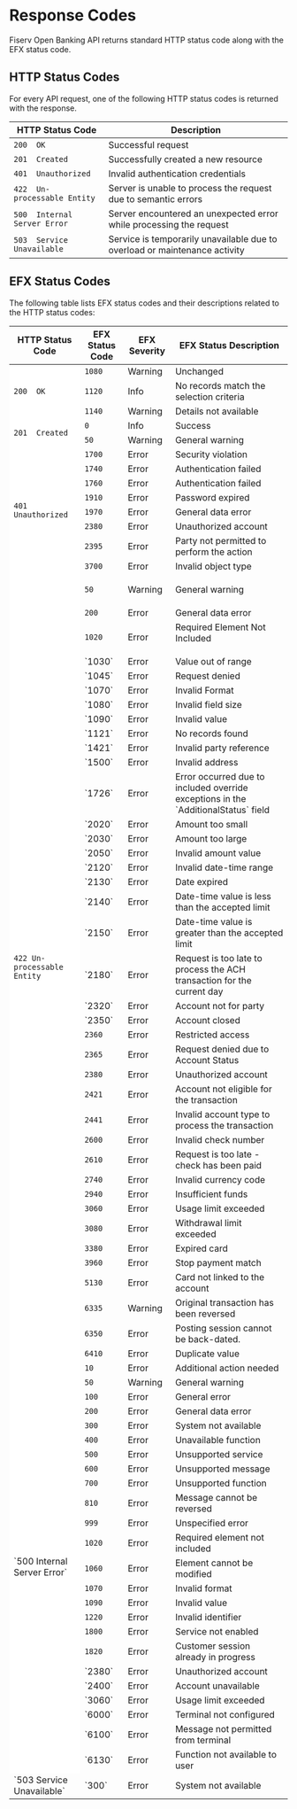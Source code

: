 # Response Codes

Fiserv Open Banking API returns standard HTTP status code along with the EFX status code.

## HTTP Status Codes

For every API request, one of the following HTTP status codes is returned with the response.

| HTTP Status Code          | Description   |
|-------------------|-----------|
| `200  OK `      | Successful request   |
| `201  Created `     | Successfully created a new resource     |
| `401  Unauthorized` | Invalid authentication credentials  |
| `422  Un-processable Entity`  | Server is unable to process the request due to semantic errors |
| `500  Internal Server Error ` | Server encountered an unexpected error while processing the request  |
| `503  Service Unavailable  `        | Service is temporarily unavailable due to overload or maintenance activity    |

## EFX Status Codes

The following table lists EFX status codes and their descriptions related to the HTTP status codes:
        <table style="width: 100%;">
            <col />
            <col />
            <col />
            <col />
            <thead>
                <tr>
                    <th> HTTP Status Code </th>
                    <th> EFX Status Code </th>
                    <th> EFX Severity</th>
                    <th> EFX Status Description</t>
                </tr>
            </thead>
            <tbody>
                <tr>
                    <td style="background-color: #fff;" rowspan="3">`200  OK `</td>
                    <td>`1080`</td>
                    <td>Warning</td>
                    <td>Unchanged</td>
                </tr>
                <tr>
                    <td>`1120`</td>
                    <td>Info</td>
                    <td>No records match the selection criteria</td>
                </tr>
                <tr>
                    <td>`1140`</td>
                    <td>Warning</td>
                    <td>Details not available</td>
                </tr>
                <tr>
                    <td rowspan="2" style="background-color: #fff;" >`201  Created `</td>
                    <td>`0`</td>
                    <td>Info</td>
                    <td>Success</td>
                </tr>
                <tr>
                    <td>`50`</td>
                    <td>Warning</td>
                    <td>General warning</td>
                </tr>
                <tr>
                    <td rowspan="8" style="background-color: #fff;">`401  Unauthorized `</td>
                    <td>`1700`</td>
                    <td>Error</td>
                    <td>Security violation</td>
                </tr>
                <tr>
                    <td>`1740`</td>
                    <td>Error</td>
                    <td>Authentication failed</td>
                </tr>
                <tr>
                    <td>`1760`</td>
                    <td>Error</td>
                    <td>Authentication failed</td>
                </tr>
                <tr>
                    <td>`1910`</td>
                    <td>Error</td>
                    <td>Password expired</td>
                </tr>
                <tr>
                    <td>`1970`</td>
                    <td>Error</td>
                    <td>General data error</td>
                </tr>
                 <tr>
                    <td>`2380`</td>
                    <td>Error</td>
                    <td>Unauthorized account</td>
                </tr>
                 <tr>
                    <td>`2395`</td>
                    <td>Error</td>
                    <td>Party not permitted to perform the action</td>
                </tr>
                <tr>
                    <td>`3700`</td>
                    <td>Error</td>
                    <td>Invalid object type</td>
                </tr>
                <tr>
                    <td rowspan="39" style="background-color: #fff;" >`422 Un-processable Entity`</td>
                    <td>`50`</td>
                    <td>
                        <p>Warning</p>
                    </td>
                    <td>General warning</td>
                </tr>
                <tr>
                    <td>`200`</td>
                    <td>Error</td>
                    <td>General data error</td>
                </tr>
                <tr>
                    <td>`1020`</td>
                    <td>Error</td>
                    <td>Required Element Not Included
</td>
                </tr>
                <tr>
                    <td>`1030`</td>
                    <td>Error</td>
                    <td>Value out of range</td>
                </tr>
                <tr>
                    <td>`1045`</td>
                    <td>Error</td>
                    <td>Request denied</td>
                </tr>
                <tr>
                    <td>`1070`</td>
                    <td>Error</td>
                    <td>Invalid Format
</td>
                </tr>
                <tr>
                    <td>`1080`</td>
                    <td>Error</td>
                    <td>Invalid field size</td>
                </tr>
                <tr>
                    <td>`1090`</td>
                    <td>Error</td>
                    <td>Invalid value</td>
                </tr>
                <tr>
                    <td>`1121`</td>
                    <td>Error</td>
                    <td>No records found</td>
                </tr>
                <tr>
                    <td>`1421`</td>
                    <td>Error</td>
                    <td>Invalid party reference</td>
                </tr>
                <tr>
                    <td>`1500`</td>
                    <td>Error</td>
                    <td>Invalid address</td>
                </tr>
                <tr>
                    <td>`1726`</td>
                    <td>Error</td>
                    <td>Error occurred due to included override exceptions in the `AdditionalStatus` field</td>
                </tr>
                <tr>
                    <td>`2020`</td>
                    <td>Error</td>
                    <td>Amount too small</td>
                </tr>
                <tr>
                    <td>`2030`</td>
                    <td>Error</td>
                    <td>Amount too large</td>
                </tr>
                <tr>
                    <td>`2050`</td>
                    <td>Error</td>
                    <td>Invalid amount value</td>
                </tr>
                <tr>
                    <td>`2120`</td>
                    <td>Error</td>
                    <td>Invalid date-time range</td>
                </tr>
                <tr>
                    <td>`2130`</td>
                    <td>Error</td>
                    <td>Date expired</td>
                </tr>
                <tr>
                    <td>`2140`</td>
                    <td>Error</td>
                    <td>Date-time value is less than the accepted limit</td>
                </tr>
                <tr>
                    <td>`2150`</td>
                    <td>Error</td>
                    <td>Date-time value is greater than the accepted limit</td>
                </tr>
                <tr>
                    <td>`2180`</td>
                    <td>Error</td>
                    <td>Request is too late to process the ACH transaction for the current day</td>
                </tr>
                <tr>
                    <td>`2320`</td>
                    <td>Error</td>
                    <td>Account not for party</td>
                </tr>
                <tr>
                    <td>`2350`</td>
                    <td>Error</td>
                    <td>Account closed</td>
                </tr>
                <tr>
                    <td><code>2360</code></td>
                    <td>Error</td>
                    <td>Restricted access</td>
                </tr>
                <tr>
                    <td><code>2365</code></td>
                    <td>Error</td>
                    <td>Request denied due to Account Status</td>
                </tr>
                <tr>
                    <td><code>2380</code></td>
                    <td>Error</td>
                    <td>Unauthorized account</td>
                </tr>
                <tr>
                    <td><code>2421</code></td>
                    <td>Error</td>
                    <td>Account not eligible for the transaction</td>
                </tr>
                <tr>
                    <td><code>2441</code></td>
                    <td>Error</td>
                    <td>Invalid account type to process the transaction</td>
                </tr>
                <tr>
                    <td><code>2600</code></td>
                    <td>Error</td>
                    <td>Invalid check number</td>
                </tr>
                <tr>
                    <td><code>2610</code></td>
                    <td>Error</td>
                    <td>Request is too late - check has been paid</td>
                </tr>
                <tr>
                    <td><code>2740</code></td>
                    <td>Error</td>
                    <td>Invalid currency code</td>
                </tr>
                <tr>
                    <td><code>2940</code></td>
                    <td>Error</td>
                    <td>Insufficient funds</td>
                </tr>
                <tr>
                    <td><code>3060</code></td>
                    <td>Error</td>
                    <td>Usage limit exceeded</td>
                </tr>
                <tr>
                    <td><code>3080</code></td>
                    <td>Error</td>
                    <td>Withdrawal limit exceeded</td>
                </tr>
                <tr>
                    <td><code>3380</code></td>
                    <td>Error</td>
                    <td>Expired card</td>
                </tr>
                <tr>
                    <td><code>3960</code></td>
                    <td>Error</td>
                    <td>Stop payment match</td>
                </tr>
                <tr>
                    <td><code>5130</code></td>
                    <td>Error</td>
                    <td>Card not linked to the account</td>
                </tr>
                <tr>
                    <td><code>6335</code></td>
                    <td>Warning</td>
                    <td>Original transaction has been reversed</td>
                </tr>
                <tr>
                    <td><code>6350</code></td>
                    <td>Error</td>
                    <td>Posting session cannot be back-dated.</td>
                </tr>
                <tr>
                    <td><code>6410</code></td>
                    <td>Error</td>
                    <td>Duplicate value</td>
                </tr>
                <tr>
                    <td style="background-color: #fff;" rowspan="24">`500 Internal Server Error`</td>
                    <td><code>10</code></td>
                    <td>Error</td>
                    <td>Additional action needed</td>
                </tr>
                <tr>
                    <td><code>50</code></td>
                    <td>Warning</td>
                    <td>General warning</td>
                </tr>
                <tr>
                    <td><code>100</code></td>
                    <td>Error</td>
                    <td>General error</td>
                </tr>
                <tr>
                    <td><code>200</code></td>
                    <td>Error</td>
                    <td>General data error</td>
                </tr>
                <tr>
                    <td><code>300</code></td>
                    <td>Error</td>
                    <td>System not available</td>
                </tr>
                <tr>
                    <td><code>400</code></td>
                    <td>Error</td>
                    <td>Unavailable function</td>
                </tr>
                <tr>
                    <td><code>500</code></td>
                    <td>Error</td>
                    <td>Unsupported service</td>
                </tr>
                <tr>
                    <td><code>600</code></td>
                    <td>Error</td>
                    <td>Unsupported message</td>
                </tr>
                <tr>
                    <td><code>700</code></td>
                    <td>Error</td>
                    <td>Unsupported function</td>
                </tr>
                <tr>
                    <td><code>810</code></td>
                    <td>Error</td>
                    <td>Message cannot be reversed</td>
                </tr>
                <tr>
                    <td><code>999</code></td>
                    <td>Error</td>
                    <td>Unspecified error</td>
                </tr>
                <tr>
                    <td><code>1020</code></td>
                    <td>Error</td>
                    <td>Required element not included</td>
                </tr>
                <tr>
                    <td><code>1060</code></td>
                    <td>Error</td>
                    <td>Element cannot be modified</td>
                </tr>
                <tr>
                    <td><code>1070</code></td>
                    <td>Error</td>
                    <td>Invalid format</td>
                </tr>
                <tr>
                    <td><code>1090</code></td>
                    <td>Error</td>
                    <td>Invalid value</td>
                </tr>
                <tr>
                    <td><code>1220</code></td>
                    <td>Error</td>
                    <td>Invalid identifier</td>
                </tr>
                <tr>
                    <td><code>1800</code></td>
                    <td>Error</td>
                    <td>Service not enabled</td>
                </tr>
                <tr>
                    <td><code>1820</code></td>
                    <td>Error</td>
                    <td>Customer session already in progress</td>
                </tr>
                <tr>
                    <td>`2380`</td>
                    <td>Error</td>
                    <td>Unauthorized account</td>
                </tr>
                <tr>
                    <td>`2400`</td>
                    <td>Error</td>
                    <td>Account unavailable</td>
                </tr>
                <tr>
                    <td>`3060`</td>
                    <td>Error</td>
                    <td>Usage limit exceeded</td>
                </tr>
                <tr>
                    <td>`6000`</td>
                    <td>Error</td>
                    <td>Terminal not configured</td>
                </tr>
                <tr>
                    <td>`6100`</td>
                    <td>Error</td>
                    <td>Message not permitted from terminal</td>
                </tr>
                <tr>
                    <td>`6130`</td>
                    <td>Error</td>
                    <td>Function not available to user</td>
                </tr>
                <tr>
                    <td>`503 Service Unavailable`</td>
                    <td>`300`</td>
                    <td>Error</td>
                    <td>System not available</td>
                </tr>
            </tbody>
        </table>
